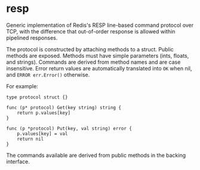 
# resp

Generic implementation of Redis's RESP line-based command protocol over TCP, with the difference that out-of-order response is allowed within pipelined responses.

The protocol is constructed by attaching methods to a struct. Public methods are exposed. Methods must have simple parameters (ints, floats, and strings). Commands are derived from method names and are case insensitive. Error return values are automatically translated into `OK` when nil, and `ERROR err.Error()` otherwise.

For example:

    type protocol struct {}
    
    func (p* protocol) Get(key string) string {
        return p.values[key]
    }
    
    func (p *protocol) Put(key, val string) error {
        p.values[key] = val
        return nil
    }

The commands available are derived from public methods in the backing interface.

